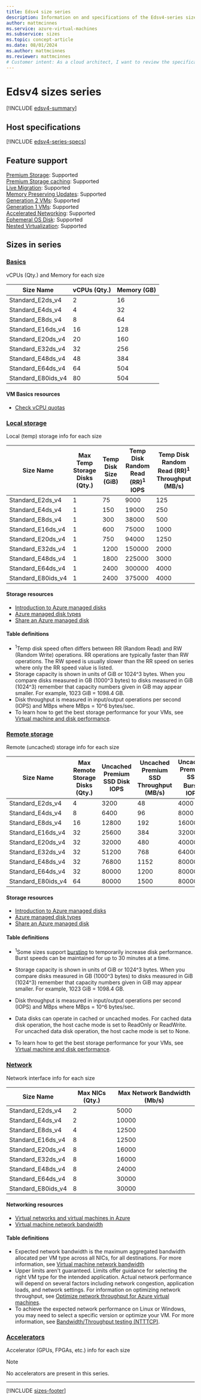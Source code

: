 ```yaml
---
title: Edsv4 size series
description: Information on and specifications of the Edsv4-series sizes
author: mattmcinnes
ms.service: azure-virtual-machines
ms.subservice: sizes
ms.topic: concept-article
ms.date: 08/01/2024
ms.author: mattmcinnes
ms.reviewer: mattmcinnes
# Customer intent: As a cloud architect, I want to review the specifications and features of the Edsv4 series virtual machine sizes so that I can select the appropriate VM type for optimizing performance and resource utilization for my applications.
---
```


# Edsv4 sizes series

[!INCLUDE [edsv4-summary](./includes/edsv4-series-summary.md)]

## Host specifications
[!INCLUDE [edsv4-series-specs](./includes/edsv4-series-specs.md)]

## Feature support
[Premium Storage](../../premium-storage-performance.md): Supported <br>[Premium Storage caching](../../premium-storage-performance.md): Supported <br>[Live Migration](../../maintenance-and-updates.md): Supported <br>[Memory Preserving Updates](../../maintenance-and-updates.md): Supported <br>[Generation 2 VMs](../../generation-2.md): Supported <br>[Generation 1 VMs](../../generation-2.md): Supported <br>[Accelerated Networking](/azure/virtual-network/create-vm-accelerated-networking-cli): Supported <br>[Ephemeral OS Disk](../../ephemeral-os-disks.md): Supported <br>[Nested Virtualization](/virtualization/hyper-v-on-windows/user-guide/nested-virtualization): Supported <br>

## Sizes in series

### [Basics](#tab/sizebasic)

vCPUs (Qty.) and Memory for each size

| Size Name | vCPUs (Qty.) | Memory (GB) |
| --- | --- | --- |
| Standard_E2ds_v4 | 2 | 16 |
| Standard_E4ds_v4 | 4 | 32 |
| Standard_E8ds_v4 | 8 | 64 |
| Standard_E16ds_v4 | 16 | 128 |
| Standard_E20ds_v4 | 20 | 160 |
| Standard_E32ds_v4 | 32 | 256 |
| Standard_E48ds_v4 | 48 | 384 |
| Standard_E64ds_v4 | 64 | 504 |
| Standard_E80ids_v4 | 80 | 504 |

#### VM Basics resources
- [Check vCPU quotas](../../../virtual-machines/quotas.md)

### [Local storage](#tab/sizestoragelocal)

Local (temp) storage info for each size

| Size Name | Max Temp Storage Disks (Qty.) | Temp Disk Size (GiB) | Temp Disk Random Read (RR)<sup>1</sup> IOPS | Temp Disk Random Read (RR)<sup>1</sup> Throughput (MB/s) |
| --- | --- | --- | --- | --- |
| Standard_E2ds_v4 | 1 | 75 | 9000 | 125 |
| Standard_E4ds_v4 | 1 | 150 | 19000 | 250 |
| Standard_E8ds_v4 | 1 | 300 | 38000 | 500 |
| Standard_E16ds_v4 | 1 | 600 | 75000 | 1000 |
| Standard_E20ds_v4 | 1 | 750 | 94000 | 1250 |
| Standard_E32ds_v4 | 1 | 1200 | 150000 | 2000 |
| Standard_E48ds_v4 | 1 | 1800 | 225000 | 3000 |
| Standard_E64ds_v4 | 1 | 2400 | 300000 | 4000 |
| Standard_E80ids_v4 | 1 | 2400 | 375000 | 4000 |

#### Storage resources
- [Introduction to Azure managed disks](../../../virtual-machines/managed-disks-overview.md)
- [Azure managed disk types](../../../virtual-machines/disks-types.md)
- [Share an Azure managed disk](../../../virtual-machines/disks-shared.md)

#### Table definitions
- <sup>1</sup>Temp disk speed often differs between RR (Random Read) and RW (Random Write) operations. RR operations are typically faster than RW operations. The RW speed is usually slower than the RR speed on series where only the RR speed value is listed.
- Storage capacity is shown in units of GiB or 1024^3 bytes. When you compare disks measured in GB (1000^3 bytes) to disks measured in GiB (1024^3) remember that capacity numbers given in GiB may appear smaller. For example, 1023 GiB = 1098.4 GB.
- Disk throughput is measured in input/output operations per second (IOPS) and MBps where MBps = 10^6 bytes/sec.
- To learn how to get the best storage performance for your VMs, see [Virtual machine and disk performance](../../../virtual-machines/disks-performance.md).

### [Remote storage](#tab/sizestorageremote)

Remote (uncached) storage info for each size

| Size Name | Max Remote Storage Disks (Qty.) | Uncached Premium SSD Disk IOPS | Uncached Premium SSD Throughput (MB/s) | Uncached Premium SSD Burst<sup>1</sup> IOPS | Uncached Premium SSD Burst<sup>1</sup> Throughput (MB/s) |
| --- | --- | --- | --- | --- | --- |
| Standard_E2ds_v4 | 4 | 3200 | 48 | 4000 | 200 |
| Standard_E4ds_v4 | 8 | 6400 | 96 | 8000 | 200 |
| Standard_E8ds_v4 | 16 | 12800 | 192 | 16000 | 400 |
| Standard_E16ds_v4 | 32 | 25600 | 384 | 32000 | 800 |
| Standard_E20ds_v4 | 32 | 32000 | 480 | 40000 | 1000 |
| Standard_E32ds_v4 | 32 | 51200 | 768 | 64000 | 1600 |
| Standard_E48ds_v4 | 32 | 76800 | 1152 | 80000 | 2000 |
| Standard_E64ds_v4 | 32 | 80000 | 1200 | 80000 | 2000 |
| Standard_E80ids_v4 | 64 | 80000 | 1500 | 80000 | 2000 |

#### Storage resources
- [Introduction to Azure managed disks](../../../virtual-machines/managed-disks-overview.md)
- [Azure managed disk types](../../../virtual-machines/disks-types.md)
- [Share an Azure managed disk](../../../virtual-machines/disks-shared.md)

#### Table definitions
- <sup>1</sup>Some sizes support [bursting](../../disk-bursting.md) to temporarily increase disk performance. Burst speeds can be maintained for up to 30 minutes at a time.

- Storage capacity is shown in units of GiB or 1024^3 bytes. When you compare disks measured in GB (1000^3 bytes) to disks measured in GiB (1024^3) remember that capacity numbers given in GiB may appear smaller. For example, 1023 GiB = 1098.4 GB.
- Disk throughput is measured in input/output operations per second (IOPS) and MBps where MBps = 10^6 bytes/sec.
- Data disks can operate in cached or uncached modes. For cached data disk operation, the host cache mode is set to ReadOnly or ReadWrite. For uncached data disk operation, the host cache mode is set to None.
- To learn how to get the best storage performance for your VMs, see [Virtual machine and disk performance](../../../virtual-machines/disks-performance.md).


### [Network](#tab/sizenetwork)

Network interface info for each size

| Size Name | Max NICs (Qty.) | Max Network Bandwidth (Mb/s) |
| --- | --- | --- |
| Standard_E2ds_v4 | 2 | 5000 |
| Standard_E4ds_v4 | 2 | 10000 |
| Standard_E8ds_v4 | 4 | 12500 |
| Standard_E16ds_v4 | 8 | 12500 |
| Standard_E20ds_v4 | 8 | 16000 |
| Standard_E32ds_v4 | 8 | 16000 |
| Standard_E48ds_v4 | 8 | 24000 |
| Standard_E64ds_v4 | 8 | 30000 |
| Standard_E80ids_v4 | 8 | 30000 |

#### Networking resources
- [Virtual networks and virtual machines in Azure](/azure/virtual-network/network-overview)
- [Virtual machine network bandwidth](/azure/virtual-network/virtual-machine-network-throughput)

#### Table definitions
- Expected network bandwidth is the maximum aggregated bandwidth allocated per VM type across all NICs, for all destinations. For more information, see [Virtual machine network bandwidth](/azure/virtual-network/virtual-machine-network-throughput)
- Upper limits aren't guaranteed. Limits offer guidance for selecting the right VM type for the intended application. Actual network performance will depend on several factors including network congestion, application loads, and network settings. For information on optimizing network throughput, see [Optimize network throughput for Azure virtual machines](/azure/virtual-network/virtual-network-optimize-network-bandwidth). 
-  To achieve the expected network performance on Linux or Windows, you may need to select a specific version or optimize your VM. For more information, see [Bandwidth/Throughput testing (NTTTCP)](/azure/virtual-network/virtual-network-bandwidth-testing).

### [Accelerators](#tab/sizeaccelerators)

Accelerator (GPUs, FPGAs, etc.) info for each size

> [!NOTE]
> No accelerators are present in this series.

---

[!INCLUDE [sizes-footer](../includes/sizes-footer.md)]

